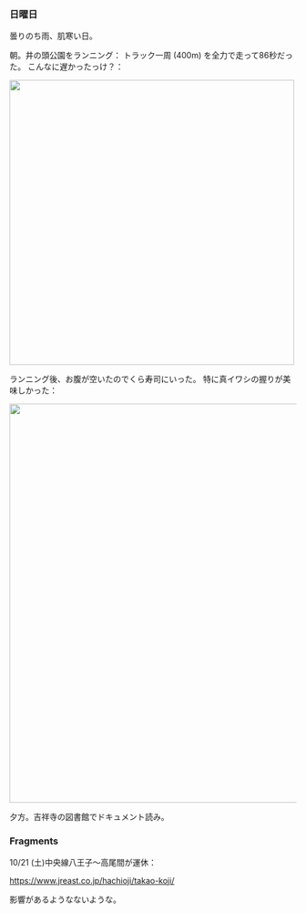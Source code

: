 ### 日曜日

曇りのち雨、肌寒い日。

朝。井の頭公園をランニング：
トラック一周 (400m) を全力で走って86秒だった。
こんなに遅かったっけ？：

<img src="https://i.imgur.com/bRyVuaN.jpg" width="500">

ランニング後、お腹が空いたのでくら寿司にいった。
特に真イワシの握りが美味しかった：

<img src="https://i.imgur.com/GPxw7Ht.jpg" width="700">

夕方。吉祥寺の図書館でドキュメント読み。

### Fragments

10/21 (土)中央線八王子〜高尾間が運休：

https://www.jreast.co.jp/hachioji/takao-koji/

影響があるようなないような。